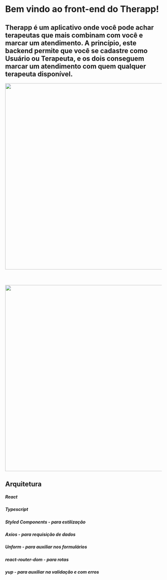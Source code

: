 # Bem vindo ao front-end do Therapp!
## Therapp é um aplicativo onde você pode achar terapeutas que mais combinam com você e marcar um atendimento. A princípio, este backend permite que você se cadastre como Usuário ou Terapeuta, e os dois conseguem marcar um atendimento com quem qualquer terapeuta disponível.


<img src="https://i.imgur.com/WZDPI8l.png" style="height:600px; margin-bottom: 50px;">
<img src="https://i.imgur.com/YYBwL24.png" style="height:600px;">

## Arquitetura

##### React
##### Typescript
##### Styled Components - para estilização
##### Axios - para requisição de dados
##### Unform - para auxiliar nos formulários
##### react-router-dom - para rotas
##### yup - para auxiliar na validação e com erros
